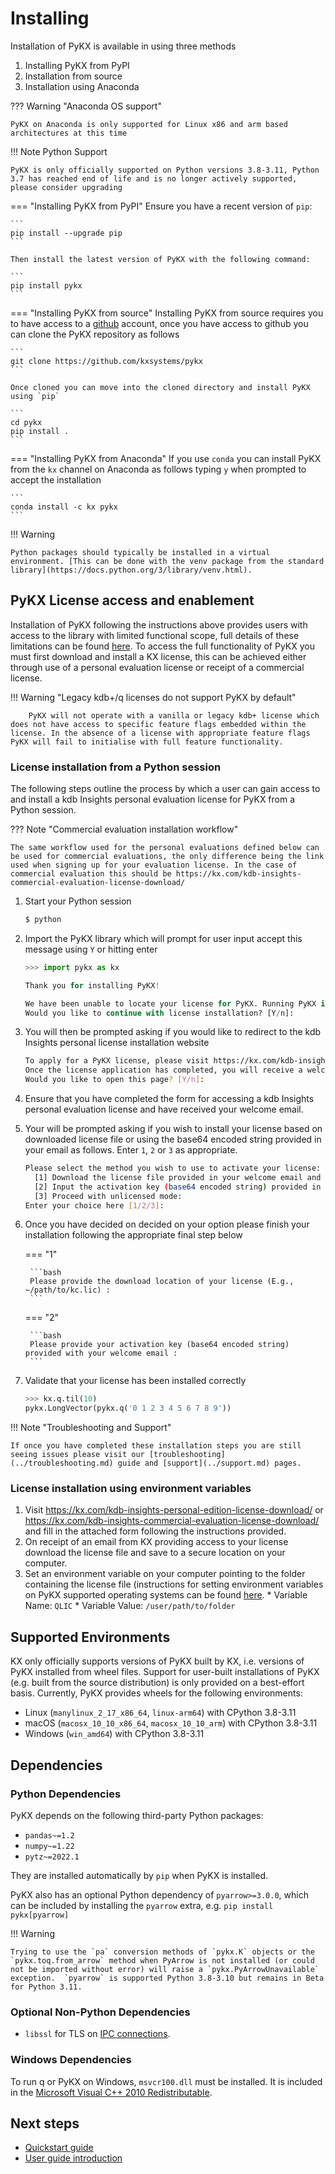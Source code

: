 # Installing

Installation of PyKX is available in using three methods

1. Installing PyKX from PyPI
2. Installation from source
3. Installation using Anaconda

??? Warning "Anaconda OS support"

	PyKX on Anaconda is only supported for Linux x86 and arm based architectures at this time

!!! Note Python Support

	PyKX is only officially supported on Python versions 3.8-3.11, Python 3.7 has reached end of life and is no longer actively supported, please consider upgrading

=== "Installing PyKX from PyPI"
	Ensure you have a recent version of `pip`:
	
	```
	pip install --upgrade pip
	```
	
	Then install the latest version of PyKX with the following command:

	```
	pip install pykx
	```

=== "Installing PyKX from source"
	Installing PyKX from source requires you to have access to a [github](https://github.com) account, once you have access to github you can clone the PyKX repository as follows

	```
	git clone https://github.com/kxsystems/pykx
	```

	Once cloned you can move into the cloned directory and install PyKX using `pip`

	```
	cd pykx
	pip install .
	```

=== "Installing PyKX from Anaconda"
	If you use `conda` you can install PyKX from the `kx` channel on Anaconda as follows typing `y` when prompted to accept the installation

	```
	conda install -c kx pykx
	```

!!! Warning

    Python packages should typically be installed in a virtual environment. [This can be done with the venv package from the standard library](https://docs.python.org/3/library/venv.html).

## PyKX License access and enablement

Installation of PyKX following the instructions above provides users with access to the library with limited functional scope, full details of these limitations can be found [here](../user-guide/advanced/modes.md). To access the full functionality of PyKX you must first download and install a KX license, this can be achieved either through use of a personal evaluation license or receipt of a commercial license.

!!! Warning "Legacy kdb+/q licenses do not support PyKX by default"

        PyKX will not operate with a vanilla or legacy kdb+ license which does not have access to specific feature flags embedded within the license. In the absence of a license with appropriate feature flags PyKX will fail to initialise with full feature functionality.

### License installation from a Python session

The following steps outline the process by which a user can gain access to and install a kdb Insights personal evaluation license for PyKX from a Python session.

??? Note "Commercial evaluation installation workflow"

	The same workflow used for the personal evaluations defined below can be used for commercial evaluations, the only difference being the link used when signing up for your evaluation license. In the case of commercial evaluation this should be https://kx.com/kdb-insights-commercial-evaluation-license-download/

1. Start your Python session

	```bash
	$ python
	```

2. Import the PyKX library which will prompt for user input accept this message using `Y` or hitting enter

	```python
	>>> import pykx as kx

	Thank you for installing PyKX!

	We have been unable to locate your license for PyKX. Running PyKX in unlicensed mode has reduced functionality.
	Would you like to continue with license installation? [Y/n]: 
	```

3. You will then be prompted asking if you would like to redirect to the kdb Insights personal license installation website

	```bash
	To apply for a PyKX license, please visit https://kx.com/kdb-insights-personal-edition-license-download.
	Once the license application has completed, you will receive a welcome email containing your license information.
	Would you like to open this page? [Y/n]:
	```

4. Ensure that you have completed the form for accessing a kdb Insights personal evaluation license and have received your welcome email.
5. Your will be prompted asking if you wish to install your license based on downloaded license file or using the base64 encoded string provided in your email as follows. Enter `1`, `2` or `3` as appropriate.

	```bash
	Please select the method you wish to use to activate your license:
	  [1] Download the license file provided in your welcome email and input the file path (Default)
	  [2] Input the activation key (base64 encoded string) provided in your welcome email
	  [3] Proceed with unlicensed mode:
	Enter your choice here [1/2/3]: 
	```

6. Once you have decided on decided on your option please finish your installation following the appropriate final step below

	=== "1"

		```bash
		Please provide the download location of your license (E.g., ~/path/to/kc.lic) : 
		```

	=== "2"

		```bash
		Please provide your activation key (base64 encoded string) provided with your welcome email : 
		```

7. Validate that your license has been installed correctly

	```python
	>>> kx.q.til(10)
	pykx.LongVector(pykx.q('0 1 2 3 4 5 6 7 8 9'))
	```

!!! Note "Troubleshooting and Support"

	If once you have completed these installation steps you are still seeing issues please visit our [troubleshooting](../troubleshooting.md) guide and [support](../support.md) pages.

### License installation using environment variables

1. Visit https://kx.com/kdb-insights-personal-edition-license-download/ or https://kx.com/kdb-insights-commercial-evaluation-license-download/ and fill in the attached form following the instructions provided.
2. On receipt of an email from KX providing access to your license download the license file and save to a secure location on your computer.
3. Set an environment variable on your computer pointing to the folder containing the license file (instructions for setting environment variables on PyKX supported operating systems can be found [here](https://chlee.co/how-to-setup-environment-variables-for-windows-mac-and-linux/).
       * Variable Name: `QLIC`
       * Variable Value: `/user/path/to/folder`

## Supported Environments

KX only officially supports versions of PyKX built by KX, i.e. versions of PyKX installed from wheel files. Support for user-built installations of PyKX (e.g. built from the source distribution) is only provided on a best-effort basis. Currently, PyKX provides wheels for the following environments:

- Linux (`manylinux_2_17_x86_64`, `linux-arm64`) with CPython 3.8-3.11
- macOS (`macosx_10_10_x86_64`, `macosx_10_10_arm`) with CPython 3.8-3.11
- Windows (`win_amd64`) with CPython 3.8-3.11

## Dependencies

### Python Dependencies

PyKX depends on the following third-party Python packages:

- `pandas~=1.2`
- `numpy~=1.22`
- `pytz~=2022.1`

They are installed automatically by `pip` when PyKX is installed.

PyKX also has an optional Python dependency of `pyarrow>=3.0.0`, which can be included by installing the `pyarrow` extra, e.g. `pip install pykx[pyarrow]`

!!! Warning

    Trying to use the `pa` conversion methods of `pykx.K` objects or the `pykx.toq.from_arrow` method when PyArrow is not installed (or could not be imported without error) will raise a `pykx.PyArrowUnavailable` exception.  `pyarrow` is supported Python 3.8-3.10 but remains in Beta for Python 3.11.

### Optional Non-Python Dependencies

- `libssl` for TLS on [IPC connections](../api/ipc.md).

### Windows Dependencies

To run q or PyKX on Windows, `msvcr100.dll` must be installed. It is included in the [Microsoft Visual C++ 2010 Redistributable](https://www.microsoft.com/en-ca/download/details.aspx?id=26999).

## Next steps

- [Quickstart guide](quickstart.md)
- [User guide introduction](../user-guide/index.md)
